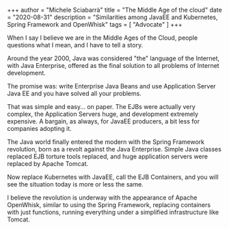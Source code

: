 +++
author = "Michele Sciabarrà"
title = "The Middle Age of the cloud"
date = "2020-08-31"
description = "Similarities among JavaEE and Kubernetes, Spring Framework and OpenWhisk"
tags = [ "Advocate" ]
+++

When I say I believe we are in the Middle Ages of the Cloud, people questions what I mean,  and I have to tell a story.

Around the year 2000, Java was considered  "the" language of the Internet, with Java Enterprise, offered as the final solution to all problems of Internet development.

The promise was: write Enterprise Java Beans and use Application Server Java EE and you have solved all your problems.

That was simple and easy... on paper. The EJBs were actually very complex, the Application Servers huge, and development extremely expensive. A bargain, as always, for JavaEE producers, a bit less for companies adopting it.

The Java world finally entered the modern with the  Spring Framework revolution, born as a revolt against the Java Enterprise. Simple Java classes replaced EJB torture tools replaced, and huge application servers were replaced by Apache Tomcat.

Now replace Kubernetes with  JavaEE, call the EJB Containers, and you will see the situation today is more or less the same.

I believe the revolution is underway with the appearance of Apache OpenWhisk, similar to using the Spring Framework, replacing containers with just functions, running everything under a simplified infrastructure like Tomcat.

